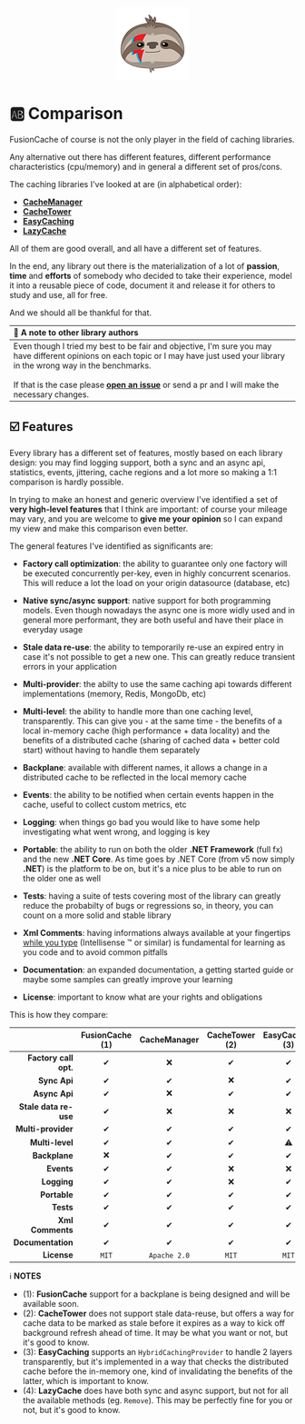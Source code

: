 <div align="center">

![FusionCache logo](logo-128x128.png)

</div>

# :ab: Comparison

FusionCache of course is not the only player in the field of caching libraries.

Any alternative out there has different features, different performance characteristics (cpu/memory) and in general a different set of pros/cons.

The caching libraries I've looked at are (in alphabetical order):

- [**CacheManager**](https://github.com/MichaCo/CacheManager)
- [**CacheTower**](https://github.com/TurnerSoftware/CacheTower)
- [**EasyCaching**](https://github.com/dotnetcore/EasyCaching)
- [**LazyCache**](https://github.com/alastairtree/LazyCache)

All of them are good overall, and all have a different set of features.

In the end, any library out there is the materialization of a lot of **passion**, **time** and **efforts** of somebody who decided to take their experience, model it into a reusable piece of code, document it and release it for others to study and use, all for free.

And we should all be thankful for that.

| :loudspeaker: A note to other library authors |
| :--- |
| Even though I tried my best to be fair and objective, I'm sure you may have different opinions on each topic or I may have just used your library in the wrong way in the benchmarks. <br/> <br/> If that is the case please [**open an issue**](https://github.com/jodydonetti/ZiggyCreatures.FusionCache/issues/new) or send a pr and I will make the necessary changes. |

## :ballot_box_with_check: Features

Every library has a different set of features, mostly based on each library design: you may find logging support, both a sync and an async api, statistics, events, jittering, cache regions and a lot more so making a 1:1 comparison is hardly possible.

In trying to make an honest and generic overview I've identified a set of **very high-level features** that I think are important: of course your mileage may vary, and you are welcome to **give me your opinion** so I can expand my view and make this comparison even better.

The general features I've identified as significants are:

- **Factory call optimization**: the ability to guarantee only one factory will be executed concurrently per-key, even in highly concurrent scenarios. This will reduce a lot the load on your origin datasource (database, etc)

- **Native sync/async support**: native support for both programming models. Even though nowadays the async one is more widly used and in general more performant, they are both useful and have their place in everyday usage

- **Stale data re-use**: the ability to temporarily re-use an expired entry in case it's not possible to get a new one. This can greatly reduce transient errors in your application

- **Multi-provider**: the abilty to use the same caching api towards different implementations (memory, Redis, MongoDb, etc)

- **Multi-level**: the ability to handle more than one caching level, transparently. This can give you - at the same time - the benefits of a local in-memory cache (high performance + data locality) and the benefits of a distributed cache (sharing of cached data + better cold start) without having to handle them separately

- **Backplane**: available with different names, it allows a change in a distributed cache to be reflected in the local memory cache

- **Events**: the ability to be notified when certain events happen in the cache, useful to collect custom metrics, etc

- **Logging**: when things go bad you would like to have some help investigating what went wrong, and logging is key

- **Portable**: the ability to run on both the older **.NET Framework** (full fx) and the new **.NET Core**. As time goes by .NET Core (from v5 now simply **.NET**) is the platform to be on, but it's a nice plus to be able to run on the older one as well

- **Tests**: having a suite of tests covering most of the library can greatly reduce the probabilty of bugs or regressions so, in theory, you can count on a more solid and stable library

- **Xml Comments**: having informations always available at your fingertips [while you type](https://docs.microsoft.com/en-us/dotnet/csharp/codedoc) (Intellisense :tm: or similar) is fundamental for learning as you code and to avoid common pitfalls

- **Documentation**: an expanded documentation, a getting started guide or maybe some samples can greatly improve your learning

- **License**: important to know what are your rights and obligations

This is how they compare:

|                       | FusionCache (1) | CacheManager | CacheTower (2) | EasyCaching (3) | LazyCache (4) |
| ---:                  | :---:           | :---:        | :---:          | :---:           |:---:          |
| **Factory call opt.** | ✔              | ❌           | ✔             | ✔               | ✔            |
| **Sync Api**          | ✔              | ✔            | ❌            | ✔               | ✔            |
| **Async Api**         | ✔              | ❌           | ✔             | ✔               | ⚠            |
| **Stale data re-use** | ✔              | ❌           | ❌            | ❌              | ❌           |
| **Multi-provider**    | ✔              | ✔            | ✔             | ✔               | ❌           |
| **Multi-level**       | ✔              | ✔            | ✔             | ⚠               | ❌           |
| **Backplane**         | ❌             | ✔            | ✔             | ✔               | ❌           |
| **Events**            | ✔              | ✔            | ❌            | ❌              | ❌           |
| **Logging**           | ✔              | ✔            | ❌            | ✔               | ❌           |
| **Portable**          | ✔              | ✔            | ✔             | ✔               | ✔            |
| **Tests**             | ✔              | ✔            | ✔             | ✔               | ✔            |
| **Xml Comments**      | ✔              | ✔            | ✔             | ✔               | ❌           |
| **Documentation**     | ✔              | ✔            | ✔             | ✔               | ✔            |
| **License**           | `MIT`           | `Apache 2.0` | `MIT`          | `MIT`           | `MIT`         |

:information_source: **NOTES**
- (1): **FusionCache** support for a backplane is being designed and will be available soon.
- (2): **CacheTower** does not support stale data-reuse, but offers a way for cache data to be marked as stale before it expires as a way to kick off background refresh ahead of time. It may be what you want or not, but it's good to know.
- (3): **EasyCaching** supports an `HybridCachingProvider` to handle 2 layers transparently, but it's implemented in a way that checks the distributed cache before the in-memory one, kind of invalidating the benefits of the latter, which is important to know.
- (4): **LazyCache** does have both sync and async support, but not for all the available methods (eg. `Remove`). This may be perfectly fine for you or not, but it's good to know.


